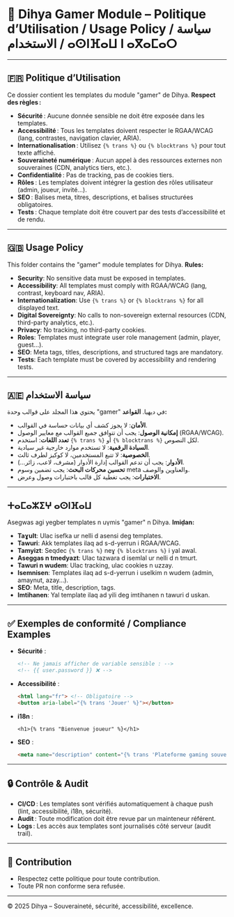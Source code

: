 # 📜 Dihya Gamer Module – Politique d’Utilisation / Usage Policy / سياسة الاستخدام / ⴰⵙⵏⴼⴰⵡ ⵏ ⴰⴳⴰⵎⴰⵔ

---

## 🇫🇷 Politique d’Utilisation

Ce dossier contient les templates du module "gamer" de Dihya.
**Respect des règles :**
- **Sécurité** : Aucune donnée sensible ne doit être exposée dans les templates.
- **Accessibilité** : Tous les templates doivent respecter le RGAA/WCAG (lang, contrastes, navigation clavier, ARIA).
- **Internationalisation** : Utilisez `{% trans %}` ou `{% blocktrans %}` pour tout texte affiché.
- **Souveraineté numérique** : Aucun appel à des ressources externes non souveraines (CDN, analytics tiers, etc.).
- **Confidentialité** : Pas de tracking, pas de cookies tiers.
- **Rôles** : Les templates doivent intégrer la gestion des rôles utilisateur (admin, joueur, invité…).
- **SEO** : Balises meta, titres, descriptions, et balises structurées obligatoires.
- **Tests** : Chaque template doit être couvert par des tests d’accessibilité et de rendu.

---

## 🇬🇧 Usage Policy

This folder contains the "gamer" module templates for Dihya.
**Rules:**
- **Security**: No sensitive data must be exposed in templates.
- **Accessibility**: All templates must comply with RGAA/WCAG (lang, contrast, keyboard nav, ARIA).
- **Internationalization**: Use `{% trans %}` or `{% blocktrans %}` for all displayed text.
- **Digital Sovereignty**: No calls to non-sovereign external resources (CDN, third-party analytics, etc.).
- **Privacy**: No tracking, no third-party cookies.
- **Roles**: Templates must integrate user role management (admin, player, guest…).
- **SEO**: Meta tags, titles, descriptions, and structured tags are mandatory.
- **Tests**: Each template must be covered by accessibility and rendering tests.

---

## 🇦🇪 سياسة الاستخدام

يحتوي هذا المجلد على قوالب وحدة "gamer" في ديهيا.
**القواعد:**
- **الأمان**: لا يجوز كشف أي بيانات حساسة في القوالب.
- **إمكانية الوصول**: يجب أن تتوافق جميع القوالب مع معايير الوصول (RGAA/WCAG).
- **تعدد اللغات**: استخدم `{% trans %}` أو `{% blocktrans %}` لكل النصوص.
- **السيادة الرقمية**: لا تستخدم موارد خارجية غير سيادية.
- **الخصوصية**: لا تتبع المستخدمين، لا كوكيز لطرف ثالث.
- **الأدوار**: يجب أن تدعم القوالب إدارة الأدوار (مشرف، لاعب، زائر...).
- **تحسين محركات البحث**: يجب تضمين وسوم meta والعناوين والوصف.
- **الاختبارات**: يجب تغطية كل قالب باختبارات وصول وعرض.

---

## ⵜⴰⵎⴰⵣⵉⵖ ⴰⵙⵏⴼⴰⵡ

Asegwas agi yegber templates n uγmis "gamer" n Dihya.
**Imiḍan:**
- **Taɣult**: Ulac isefka ur nelli d asensi deg templates.
- **Tawuri**: Akk templates ilaq ad s-d-yerrun i RGAA/WCAG.
- **Tamyizt**: Seqdec `{% trans %}` neɣ `{% blocktrans %}` i yal awal.
- **Aseggas n tmedyazt**: Ulac tazwara d isemlal ur nelli d n tmurt.
- **Tawuri n wudem**: Ulac tracking, ulac cookies n uzzay.
- **Isemnisen**: Templates ilaq ad s-d-yerrun i uselkim n wudem (admin, amaynut, azay…).
- **SEO**: Meta, title, description, tags.
- **Imtihanen**: Yal template ilaq ad yili deg imtihanen n tawuri d uskan.

---

## ✅ Exemples de conformité / Compliance Examples

- **Sécurité** :
  ```html
  <!-- Ne jamais afficher de variable sensible : -->
  <!-- {{ user.password }} ❌ -->
  ```
- **Accessibilité** :
  ```html
  <html lang="fr"> <!-- Obligatoire -->
  <button aria-label="{% trans 'Jouer' %}"></button>
  ```
- **i18n** :
  ```django
  <h1>{% trans "Bienvenue joueur" %}</h1>
  ```
- **SEO** :
  ```html
  <meta name="description" content="{% trans 'Plateforme gaming souveraine' %}">
  ```

---

## 🔒 Contrôle & Audit

- **CI/CD** : Les templates sont vérifiés automatiquement à chaque push (lint, accessibilité, i18n, sécurité).
- **Audit** : Toute modification doit être revue par un mainteneur référent.
- **Logs** : Les accès aux templates sont journalisés côté serveur (audit trail).

---

## 🤝 Contribution

- Respectez cette politique pour toute contribution.
- Toute PR non conforme sera refusée.

---

© 2025 Dihya – Souveraineté, sécurité, accessibilité, excellence.
